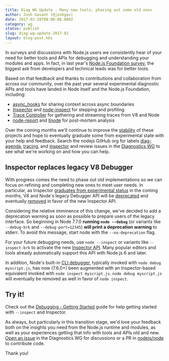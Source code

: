 ```yaml
---
title: Diag WG Update - Many new tools, phasing out some old ones
author: Josh Gavant (@joshgav)
date: 2017-02-28T08:00:00.000Z
category: wg
status: publish
slug: diag-wg-update-2017-02
layout: blog-post.hbs
---
```


In surveys and discussions with Node.js users we consistently hear of your need
for better tools and APIs for debugging and understanding your modules and apps.
In fact, in last year's [Node.js Foundation survey][], the biggest ask from
developers and technical leads was for better tools.

Based on that feedback and thanks to contributions and collaboration from across
our community, over the past year several experimental diagnostic APIs and tools
have landed in Node itself and the Node.js Foundation, including:

* [async_hooks][] for sharing context across async boundaries
* [Inspector][] and [node-inspect][] for stepping and profiling
* [Trace Controller][] for gathering and streaming traces from V8 and Node
* [node-report][] and [llnode][] for post-mortem analysis

Over the coming months we'll continue to improve the [stability][] of these projects
and hope to eventually graduate some from experimental state with your help and
feedback. Search the nodejs GitHub org for labels [diag-agenda][],
[tracing][], and [inspector][] and review issues in the [Diagnostics WG][] to
see what we're working on and how you can help.

## Inspector replaces legacy V8 Debugger

With progress comes the need to phase out old implementations so we can focus on
refining and completing new ones to meet user needs. In particular, as Inspector
[graduates from experimental status](https://github.com/nodejs/node/issues/11421)
in the coming months, V8 and Node's legacy Debugger API will be
[deprecated](https://github.com/nodejs/node/pull/10970) and eventually
[removed](https://github.com/nodejs/node/issues/9789) in favor of the new
Inspector API.

Considering the relative imminence of this change, we've decided to add a deprecation
warning as soon as possible to prepare users of the legacy interface. So beginning
in Node 7.7.0 **running `node --debug`** (or variants like `--debug-brk` and
`--debug-port=12345`) **will print a deprecation warning** to stderr. To avoid
this message, start node with the `--no-deprecation` flag.

For your future debugging needs, use `node --inspect` or variants like `--inspect-brk`
to activate the new [Inspector API][]. Many popular editors and tools already
automatically support this API with Node.js 6 and later.

In addition, Node's built-in [CLI debugger][], typically invoked with `node
debug myscript.js`, has now (7.6.0+) been augmented with an Inspector-based
equivalent invoked with `node inspect myscript.js`. `node debug myscript.js` will
eventually be removed as well in favor of `node inspect`.

## Try it!

Check out the [Debugging - Getting Started][] guide for help getting started
with `--inspect` and Inspector.

As always, but particularly in this transition stage, we'd love your feedback
both on the insights you need from the Node.js runtime and modules, as well as
your experiences getting that info with tools and APIs old and new. [Open an
issue][] in the Diagnostics WG for discussions or a PR in [nodejs/node][] to
contribute code.

Thank you!

[async_hooks]: https://github.com/nodejs/node/pull/8531
[CLI debugger]: https://nodejs.org/docs/v7.6.0/api/debugger.html
[Debugging - Getting Started]: https://nodejs.org/en/docs/guides/debugging-getting-started/
[diag-agenda]: https://github.com/search?q=org%3Anodejs+label%3A%22diag-agenda%22&type=Issues
[Diagnostics WG]: https://github.com/nodejs/diagnostics/issues
[Inspector API]: https://chromedevtools.github.io/debugger-protocol-viewer/v8/
[Inspector]: https://github.com/nodejs/node/issues?utf8=%E2%9C%93&q=label%3Ainspector%20
[llnode]: https://github.com/nodejs/llnode
[node-inspect]: https://github.com/nodejs/node-inspect
[node-report]: https://github.com/nodejs/node-report
[Node.js Foundation survey]: /static/documents/2016-survey-report.pdf
[nodejs/node]: https://github.com/nodejs/node
[Open an issue]: https://github.com/nodejs/diagnostics/issues/new
[stability]: https://nodejs.org/dist/latest-v7.x/docs/api/documentation.html#documentation_stability_index
[Trace Controller]: https://github.com/nodejs/node/pull/9304
[tracing]: https://github.com/search?utf8=✓&q=org%3Anodejs+label%3A"tracing"+is%3Aopen&type=Issues
